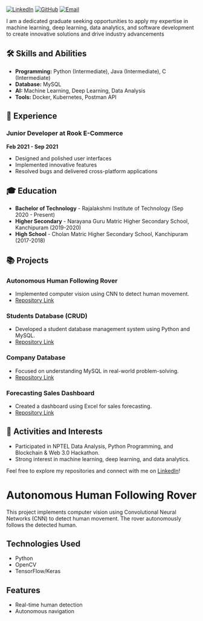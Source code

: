 

[![LinkedIn](https://img.shields.io/badge/LinkedIn-blue)](https://linkedin.com/in/naveen-jeyasankarb243531b9)
[![GitHub](https://img.shields.io/badge/GitHub-black)](https://github.com/Naveenjeyasankar)
[![Email](https://img.shields.io/badge/Email-red)](mailto:jeyasankarnaveen@gmail.com)

I am a dedicated graduate seeking opportunities to apply my expertise in machine learning, deep learning, data analytics, and software development to create innovative solutions and drive industry advancements

## 🛠 Skills and Abilities

- **Programming:** Python (Intermediate), Java (Intermediate), C (Intermediate)
- **Database:** MySQL
- **AI:** Machine Learning, Deep Learning, Data Analysis
- **Tools:** Docker, Kubernetes, Postman API

## 💼 Experience

### Junior Developer at Rook E-Commerce
**Feb 2021 - Sep 2021**
- Designed and polished user interfaces
- Implemented innovative features
- Resolved bugs and delivered cross-platform applications

## 🎓 Education

- **Bachelor of Technology** - Rajalakshmi Institute of Technology (Sep 2020 - Present)
- **Higher Secondary** - Narayana Guru Matric Higher Secondary School, Kanchipuram (2019-2020)
- **High School** - Cholan Matric Higher Secondary School, Kanchipuram (2017-2018)

## 📚 Projects

### Autonomous Human Following Rover
- Implemented computer vision using CNN to detect human movement.
- [Repository Link](https://github.com/Naveenjeyasankar/AI-PROJECTS)

### Students Database (CRUD)
- Developed a student database management system using Python and MySQL.
- [Repository Link](https://github.com/Naveenjeyasankar/AI-PROJECTS)

### Company Database
- Focused on understanding MySQL in real-world problem-solving.
- [Repository Link](https://github.com/Naveenjeyasankar/company-database)

### Forecasting Sales Dashboard
- Created a dashboard using Excel for sales forecasting.
- [Repository Link](https://github.com/Naveenjeyasankar/AI-PROJECTS)

## 🏅 Activities and Interests
- Participated in NPTEL Data Analysis, Python Programming, and Blockchain & Web 3.0 Hackathon.
- Strong interest in machine learning, deep learning, and data analytics.

Feel free to explore my repositories and connect with me on [LinkedIn](https://linkedin.com/in/naveen-jeyasankarb243531b9)!
# Autonomous Human Following Rover

This project implements computer vision using Convolutional Neural Networks (CNN) to detect human movement. The rover autonomously follows the detected human.

## Technologies Used
- Python
- OpenCV
- TensorFlow/Keras

## Features
- Real-time human detection
- Autonomous navigation
